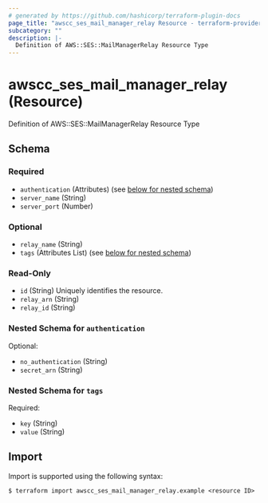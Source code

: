 ```yaml
---
# generated by https://github.com/hashicorp/terraform-plugin-docs
page_title: "awscc_ses_mail_manager_relay Resource - terraform-provider-awscc"
subcategory: ""
description: |-
  Definition of AWS::SES::MailManagerRelay Resource Type
---
```


# awscc_ses_mail_manager_relay (Resource)

Definition of AWS::SES::MailManagerRelay Resource Type



<!-- schema generated by tfplugindocs -->
## Schema

### Required

- `authentication` (Attributes) (see [below for nested schema](#nestedatt--authentication))
- `server_name` (String)
- `server_port` (Number)

### Optional

- `relay_name` (String)
- `tags` (Attributes List) (see [below for nested schema](#nestedatt--tags))

### Read-Only

- `id` (String) Uniquely identifies the resource.
- `relay_arn` (String)
- `relay_id` (String)

<a id="nestedatt--authentication"></a>
### Nested Schema for `authentication`

Optional:

- `no_authentication` (String)
- `secret_arn` (String)


<a id="nestedatt--tags"></a>
### Nested Schema for `tags`

Required:

- `key` (String)
- `value` (String)

## Import

Import is supported using the following syntax:

```shell
$ terraform import awscc_ses_mail_manager_relay.example <resource ID>
```
